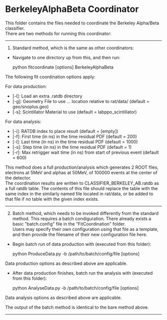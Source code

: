 # BerkeleyAlphaBeta Coordinator
This folder contains the files needed to coordinate the Berkeley Alpha/Beta classifier.  
There are two methods for running this coordinator:

-------------------------

1) Standard method, which is the same as other coordinators:
- Navigate to one directory up from this, and then run:

    python fitcoordinate [options] BerkeleyAlphaBeta

The following fit coordination options apply:

For data production:
- [-l]: Load an extra .ratdb directory
- [-g]: Geometry File to use ... location relative to rat/data/ (default = geo/snoplus.geo)
- [-s]: Scintillator Material to use (default = labppo_scintillator)

For data analysis:
- [-i]: RATDB index to place result (default = [empty])
- [-f]: First time (in ns) in the time residual PDF (default = 200)
- [-l]: Last time (in ns) in the time residual PDF (default = 1000)
- [-s]: Step time (in ns) in the time residual PDF (default = 1)
- [-r]: Max retrigger wait time (in ns) from start of previous event (default = 600)

This method does a full production/analysis which generates 2 ROOT files, electrons at 5MeV and alphas at 50MeV, of 100000 events at the center of the detector.  
The coordination results are written to CLASSIFIER_BERKELEY_AB.ratdb as a full ratdb table.
The contents of this file should replace the table with the same index in the similarly named file located in rat/data, or be added to that file if no table with the given index exists.  

------------------------------

2) Batch method, which needs to be invoked differently from the standard method. 
This requires a batch condiguration. There already exists a basic "batch.config" file in the "FitCoordination" folder.  
Users may specify their own configuration using that file as a template, and then provide the filename of their new configuration file here.  

- Begin batch run of data production with (executed from this folder):

    python ProduceData.py -b /path/to/batch/config/file [options]

Data production options as described above are applicable.

- After data production finishes, batch run the analysis with (executed from this folder):

    python AnalyseData.py -b /path/to/batch/config/file [options]

Data analysis options as described above are applicable.  

The output of the batch method is identical to the bare method above.

-------------------------

